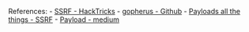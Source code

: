 References: 
    - [SSRF - HackTricks](https://book.hacktricks.xyz/pentesting-web/ssrf-server-side-request-forgery#redis)
    - [gopherus - Github](https://github.com/tarunkant/Gopherus)
    - [Payloads all the things - SSRF](https://github.com/swisskyrepo/PayloadsAllTheThings/tree/master/Server%20Side%20Request%20Forgery)
    - [Payload - medium](https://medium.com/@pravinponnusamy/ssrf-payloads-f09b2a86a8b4)